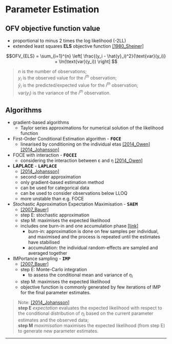 # Parameter Estimation
## **OFV** objective function value 
* proportional to minus 2 times the log likelihood (-2LL)
* extended least squares **ELS** objective function [[1980_Sheiner]](https://doi.org/10.1007/bf01060053)

$$OFV_{ELS} = \sum_{i=1}^{n} \left[ \frac{(y_i - \hat{y}_i)^2}{\text{var}(y_i)} + \ln(\text{var}(y_i)) \right] $$

> $n$ is the number of observations; <br>
> $y_i$ is the observed value for the $i^{th}$ observation; <br>
> $\hat{y}_i$ is the predicted/expected value for the $i^{th}$ observation; <br>
> $\text{var}(y_i)$ is the variance of the $i^{th}$ observation.



## Algorithms
* gradient-based algorithms
  * Taylor series approximations for numerical solution of the likelihood function
* First-Order Conditional Estimation algorithm - <kbd>**FOCE**</kbd>
  * linearised by conditioning on the individual etas [[2014_Owen]](https://doi.org/10.1038%2Fpsp.2014.51) [[2014_Johansson]](https://doi.org/10.1007/s10928-014-9359-z)
* FOCE with interaction - <kbd>**FOCEI**</kbd>
  * considering the interaction between ε and η [[2014_Owen]](https://doi.org/10.1038%2Fpsp.2014.51)
* **LAPLACE** - <kbd>**LAPLACE**</kbd>
  * [[2014_Johansson]](https://doi.org/10.1007/s10928-014-9359-z)
  * second-order approximation
  * only gradient-based estimation method 
  * can be used for categorical data
  * can be used to consider observations below LLOQ
  * more unstable than e.g. FOCE
* Stochastic Approximation Expectation Maximisation - <kbd>**SAEM**</kbd>
  * [[2007_Bauer]](https://doi.org/10.1208/aapsj0901007)
  * step E: stochastic approximation
  * step M: maximises the expected likelihood
  * includes one burn-in and one accumulation phase [[link]](https://www.semanticscholar.org/paper/NONMEM-User%E2%80%99s-Guides.-(1989%E2%80%932009)-Beal-Boeckmann/1964357daa9975ac959840262a810b2e0b39c8f4)
    * burn-in: approximation is done on few samples per individual, and maximised and the process is repeated until the estimates have stabilised
    * accumulation: the individual random-effects are sampled and averaged together
* IMPortance sampling - <kbd>**IMP**</kbd>
  * [[2007_Bauer]](https://doi.org/10.1208/aapsj0901007)
  * step E: Monte-Carlo integration
    * to assess the conditional mean and variance of $η_i$
  * step M: maximises the expected likelihood
  * objective function is commonly generated by few iterations of IMP for the final parameter estimates.

> Note: [[2014_Johansson]](https://doi.org/10.1007/s10928-014-9359-z) <br>
> **step E** *expectation* evaluates the expected likelihood with respect to the conditional distribution of $η_i$ based on the current parameter estimates and the observed data; <br>
> **step M** *maximisation* maximises the expected likelihood (from step E) to generate new parameter estimates.

---
